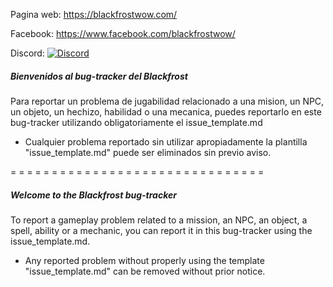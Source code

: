 Pagina web: https://blackfrostwow.com/

Facebook: https://www.facebook.com/blackfrostwow/

Discord:
[![Discord](https://img.shields.io/discord/217589275766685707.svg)](https://discord.gg/s4656b2 "Blackfrost Discord")

##### Bienvenidos al bug-tracker del Blackfrost
Para reportar un problema de jugabilidad relacionado a una mision, un NPC, un objeto, un hechizo, habilidad o una mecanica, puedes reportarlo en este bug-tracker utilizando obligatoriamente el issue_template.md

* Cualquier problema reportado sin utilizar apropiadamente la plantilla "issue_template.md" puede ser eliminados sin previo aviso.

 = = = = = = = = = = = = = = = = = = = = = = = = = = = = = = =

##### Welcome to the Blackfrost bug-tracker
To report a gameplay problem related to a mission, an NPC, an object, a spell, ability or a mechanic, you can report it in this bug-tracker using the issue_template.md.

* Any reported problem without properly using the template "issue_template.md" can be removed without prior notice.
